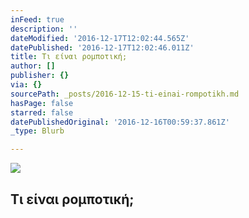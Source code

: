 ```yaml
---
inFeed: true
description: ''
dateModified: '2016-12-17T12:02:44.565Z'
datePublished: '2016-12-17T12:02:46.011Z'
title: Τι είναι ρομποτική;
author: []
publisher: {}
via: {}
sourcePath: _posts/2016-12-15-ti-einai-rompotikh.md
hasPage: false
starred: false
datePublishedOriginal: '2016-12-16T00:59:37.861Z'
_type: Blurb

---
```

![](https://the-grid-user-content.s3-us-west-2.amazonaws.com/6be97a1f-6885-41aa-b4cb-d9a9cac2ca88.gif)

## Τι είναι ρομποτική;